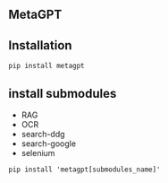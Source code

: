 ## MetaGPT

## Installation
```
pip install metagpt
```
## install submodules 
- RAG
- OCR
- search-ddg
- search-google
- selenium
```
pip install 'metagpt[submodules_name]'
```
